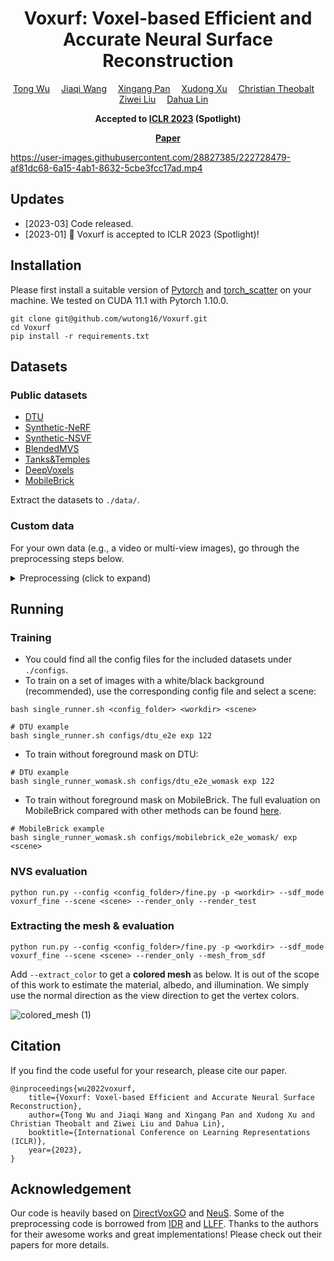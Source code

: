 
<div align="center">

<h1>Voxurf: Voxel-based Efficient and Accurate Neural Surface Reconstruction</h1>

<div>
    <a href='https://wutong16.github.io/' target='_blank'>Tong Wu</a>&emsp;
    <a href='https://myownskyw7.github.io/' target='_blank'>Jiaqi Wang</a>&emsp;
    <a href='https://xingangpan.github.io/' target='_blank'>Xingang Pan</a>&emsp;
    <a href='https://sheldontsui.github.io/' target='_blank'>Xudong Xu</a>&emsp;
    <a href='https://people.mpi-inf.mpg.de/~theobalt/' target='_blank'>Christian Theobalt</a>&emsp;
    <a href='https://liuziwei7.github.io/' target='_blank'>Ziwei Liu</a>&emsp;
    <a href='https://scholar.google.com/citations?user=GMzzRRUAAAAJ&hl=zh-CN' target='_blank'>Dahua Lin</a>&emsp;
</div>

<strong>Accepted to <a href='https://iclr.cc/' target='_blank'>ICLR 2023</a> (Spotlight)</strong>

<strong><a href='https://arxiv.org/abs/2208.12697' target='_blank'>Paper</a></strong>
</div>


https://user-images.githubusercontent.com/28827385/222728479-af81dc68-6a15-4ab1-8632-5cbe3fcc17ad.mp4

## Updates
- [2023-03] Code released.
- [2023-01] :partying_face: Voxurf is accepted to ICLR 2023 (Spotlight)!

## Installation
Please first install a suitable version of [Pytorch](https://pytorch.org/) and [torch_scatter](https://github.com/rusty1s/pytorch_scatter) on your machine. We tested on CUDA 11.1 with Pytorch 1.10.0.
```
git clone git@github.com/wutong16/Voxurf.git
cd Voxurf
pip install -r requirements.txt
```

## Datasets
### Public datasets
- [DTU](https://drive.google.com/file/d/1rAsmdno4v6X-HNDcwWaiJJXcpM4-aC3M/view?usp=share_link)
- [Synthetic-NeRF](https://drive.google.com/drive/folders/128yBriW1IG_3NJ5Rp7APSTZsJqdJdfc1) 
- [Synthetic-NSVF](https://dl.fbaipublicfiles.com/nsvf/dataset/Synthetic_NSVF.zip) 
- [BlendedMVS](https://dl.fbaipublicfiles.com/nsvf/dataset/BlendedMVS.zip)
- [Tanks&Temples](https://dl.fbaipublicfiles.com/nsvf/dataset/TanksAndTemple.zip)
- [DeepVoxels](https://drive.google.com/open?id=1ScsRlnzy9Bd_n-xw83SP-0t548v63mPH)
- [MobileBrick](https://www.robots.ox.ac.uk/~victor/data/MobileBrick/MobileBrick_Mar23.zip)

Extract the datasets to `./data/`.

### Custom data
For your own data (e.g., a video or multi-view images), go through the preprocessing steps below. 
<details>
  <summary> Preprocessing (click to expand) </summary>
  
  - Please install [COLMAP](https://colmap.github.io/) and [rembg](https://github.com/danielgatis/rembg) first.
  
  - Extract video frames (if needed), remove the background, and save the masks.
```
mkdir data/<your-data-dir>
cd tools/preprocess
bash run_process_video.sh ../../data/<your-data-dir> <your-video-dir>
```

  - Estimate camera poses using COLMAP, and normalize them following [IDR](https://github.com/lioryariv/idr/blob/main/DATA_CONVENTION.md).
```
bash run_convert_camera.sh ../../data/<your-data-dir>
```

 - Finally, use `configs/custom_e2e` and run with `--scene <your-data-dir>`.
</details>


## Running
### Training
- You could find all the config files for the included datasets under `./configs`.
- To train on a set of images with a white/black background (recommended), use the corresponding config file and select a scene:
```
bash single_runner.sh <config_folder> <workdir> <scene>

# DTU example
bash single_runner.sh configs/dtu_e2e exp 122
```

- To train without foreground mask on DTU:
```
# DTU example
bash single_runner_womask.sh configs/dtu_e2e_womask exp 122
```

- To train without foreground mask on MobileBrick. The full evaluation on MobileBrick compared with other methods can be found [here](https://code.active.vision/MobileBrick/#:~:text=4.74-,Voxurf,-RGB).

```
# MobileBrick example
bash single_runner_womask.sh configs/mobilebrick_e2e_womask/ exp <scene>
```


### NVS evaluation
```
python run.py --config <config_folder>/fine.py -p <workdir> --sdf_mode voxurf_fine --scene <scene> --render_only --render_test
```

### Extracting the mesh & evaluation
```
python run.py --config <config_folder>/fine.py -p <workdir> --sdf_mode voxurf_fine --scene <scene> --render_only --mesh_from_sdf
```
Add `--extract_color` to get a **colored mesh** as below. It is out of the scope of this work to estimate the material, albedo, and illumination. We simply use the normal direction as the view direction to get the vertex colors.

![colored_mesh (1)](https://user-images.githubusercontent.com/28827385/222783393-63216e57-489c-46fb-9c24-4c8b6eed83bf.png)

## Citation
If you find the code useful for your research, please cite our paper.
```
@inproceedings{wu2022voxurf,
    title={Voxurf: Voxel-based Efficient and Accurate Neural Surface Reconstruction},
    author={Tong Wu and Jiaqi Wang and Xingang Pan and Xudong Xu and Christian Theobalt and Ziwei Liu and Dahua Lin},
    booktitle={International Conference on Learning Representations (ICLR)},
    year={2023},
}
```

## Acknowledgement 
Our code is heavily based on [DirectVoxGO](https://github.com/sunset1995/DirectVoxGO) and [NeuS](https://github.com/Totoro97/NeuS). Some of the preprocessing code is borrowed from [IDR](https://github.com/lioryariv/idr/blob/main/DATA_CONVENTION.md) and [LLFF](https://github.com/Fyusion/LLFF).
Thanks to the authors for their awesome works and great implementations! Please check out their papers for more details.


